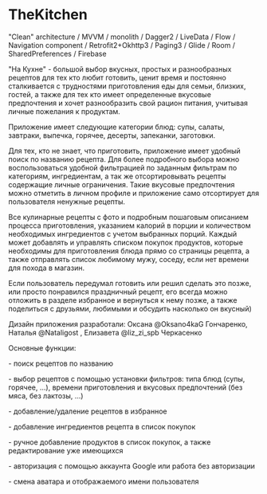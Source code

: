 # TheKitchen
"Clean" architecture / MVVM / monolith / Dagger2 / LiveData / Flow / Navigation component / Retrofit2+Okhttp3 / Paging3 / Glide / Room / SharedPreferences / Firebase

<P>"На Кухне" - большой выбор вкусных, простых и разнообразных рецептов для тех кто любит готовить, ценит время и постоянно сталкивается с трудностями приготовления еды для семьи, близких, гостей, а также для тех кто имеет определенные вкусовые предпочтения и хочет разнообразить свой рацион питания, учитывая личные пожелания к продуктам.</P>
<P>Приложение имеет следующие категории блюд: супы, салаты, завтраки, выпечка, горячее, десерты, запеканки, заготовки.</P>
<P>Для тех, кто не знает, что приготовить, приложение имеет удобный поиск по названию рецепта. Для более подробного выбора можно воспользоваться удобной фильтрацией по заданным фильтрам по категориям, ингредиентам, а так же отсортировывать рецепты содержащие личные ограничения. Такие вкусовые предпочтения можно отметить в личном профиле и приложение само отсортирует для пользователя ненужные рецепты.</P>
<P>Все кулинарные рецепты с фото и подробным пошаговым описанием процесса приготовления, указанием калорий в порции и количеством необходимых ингредиентов с учетом выбранных порций. Каждый может добавлять и управлять списком покупок продуктов, которые необходимы для приготовления блюда прямо со страницы рецепта, а также отправлять список любимому мужу, соседу, если нет времени для похода в магазин.</P>
<P>Если пользователь передумал готовить или решил сделать это позже, или просто понравился праздничный рецепт, его всегда можно отложить в разделе избранное и вернуться к нему позже, а также поделиться с друзьями, любимыми и обсудить насколько он вкусный)</P>
<P>Дизайн приложения разработали: Оксана @Oksano4kaG Гончаренко, Наталья @Nataligost , Елизавета @liz_zi_spb Черкасенко</P>
<P>Основные функции:</P>
<P>- поиск рецептов по названию</P>
<P>- выбор рецептов с помощью установки фильтров: типа блюд (супы, горячее, ...), времени приготовления и вкусовых предпочтений (без мяса, без лактозы, ...)</P>
<P>- добавление/удаление рецептов в избранное</P>
<P>- добавление ингредиентов рецепта в список покупок</P>
<P>- ручное добавление продуктов в список покупок, а также редактирование уже имеющихся</P>
<P>- авторизация с помощью аккаунта Google или работа без авторизации</P>
<P>- смена аватара и отображаемого имени пользователя</P>
